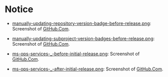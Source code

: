 # Notice

- [manually-updating-repository-version-badge-before-release.png](manually-updating-repository-version-badge-before-release.png): Screenshot
  of [GitHub.Com](https://github.com).

- [manually-updating-subproject-version-badges-before-release.png](manually-updating-subproject-version-badges-before-release.png): 
  Screenshot
  of [GitHub.Com](https://github.com).

- [ms-ops-services-_-before-initial-release.png](ms-ops-services-_-before-initial-release.png): 
  Screenshot
  of [GitHub.Com](https://github.com).

- [ms-ops-services-_-after-initial-release.png](ms-ops-services-_-after-initial-release.png): 
  Screenshot
  of [GitHub.Com](https://github.com).
